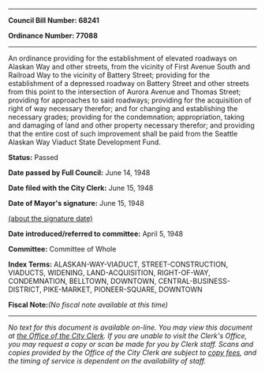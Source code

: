 

********

**Council Bill Number: 68241**
   
**Ordinance Number: 77088**
********

 An ordinance providing for the establishment of elevated roadways on Alaskan Way and other streets, from the vicinity of First Avenue South and Railroad Way to the vicinity of Battery Street; providing for the establishment of a depressed roadway on Battery Street and other streets from this point to the intersection of Aurora Avenue and Thomas Street; providing for approaches to said roadways; providing for the acquisition of right of way necessary therefor; and for changing and establishing the necessary grades; providing for the condemnation; appropriation, taking and damaging of land and other property necessary therefor; and providing that the entire cost of such improvement shall be paid from the Seattle Alaskan Way Viaduct State Development Fund.

**Status:** Passed
   
**Date passed by Full Council:** June 14, 1948
   
**Date filed with the City Clerk:** June 15, 1948
   
**Date of Mayor's signature:** June 15, 1948
   
[(about the signature date)](/~public/approvaldate.htm)
   
   
   
**Date introduced/referred to committee:** April 5, 1948
   
**Committee:** Committee of Whole
   
   
**Index Terms:** ALASKAN-WAY-VIADUCT, STREET-CONSTRUCTION, VIADUCTS, WIDENING, LAND-ACQUISITION, RIGHT-OF-WAY, CONDEMNATION, BELLTOWN, DOWNTOWN, CENTRAL-BUSINESS-DISTRICT, PIKE-MARKET, PIONEER-SQUARE, DOWNTOWN

**Fiscal Note:**_(No fiscal note available at this time)_
********

_No text for this document is available on-line. You may view this document at [the Office of the City Clerk](http://www.seattle.gov/leg/clerk/contactUs.htm). If you are unable to visit the Clerk's Office, you may request a copy or scan be made for you by Clerk staff. Scans and copies provided by the Office of the City Clerk are subject to [copy fees](http://clerk.seattle.gov/~public/clerkfees.htm), and the timing of service is dependent on the availability of staff._

